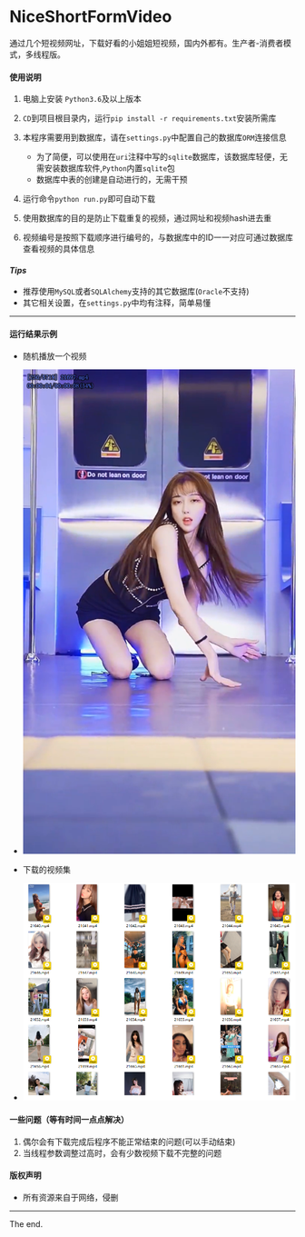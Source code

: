 # NiceShortFormVideo

通过几个短视频网址，下载好看的小姐姐短视频，国内外都有。生产者-消费者模式，多线程版。

#### 使用说明

1. 电脑上安装 `Python3.6`及以上版本
2. `CD`到项目根目录内，运行`pip install -r requirements.txt`安装所需库

3. 本程序需要用到数据库，请在`settings.py`中配置自己的数据库`ORM`连接信息
    + 为了简便，可以使用在`uri`注释中写的`sqlite`数据库，该数据库轻便，无需安装数据库软件,`Python`内置`sqlite`包
    + 数据库中表的创建是自动进行的，无需干预
4. 运行命令`python run.py`即可自动下载
5. 使用数据库的目的是防止下载重复的视频，通过网址和视频hash进去重
6. 视频编号是按照下载顺序进行编号的，与数据库中的ID一一对应可通过数据库查看视频的具体信息
#### *Tips*

+ 推荐使用`MySQL`或者`SQLAlchemy`支持的其它数据库(`Oracle`不支持)
+ 其它相关设置，在`settings.py`中均有注释，简单易懂
---
#### **运行结果示例**
+ 随机播放一个视频
+ ![随机选的一个视频进行播放](assets/play.png)

+ 下载的视频集
+ ![下载的视频](assets/videos_pic.png)

#### 一些问题（等有时间一点点解决）
1. 偶尔会有下载完成后程序不能正常结束的问题(可以手动结束)
2. 当线程参数调整过高时，会有少数视频下载不完整的问题

#### **版权声明**
+ 所有资源来自于网络，侵删
---
The end.